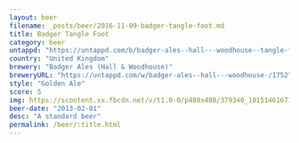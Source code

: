 ```yaml
---
layout: beer
filename: _posts/beer/2016-11-09-badger-tangle-foot.md
title: Badger Tangle Foot
category: beer
untappd: "https://untappd.com/b/badger-ales--hall---woodhouse--tangle-foot/29338"
country: "United Kingdom"
brewery: "Badger Ales (Hall & Woodhouse)"
breweryURL: "https://untappd.com/w/badger-ales--hall---woodhouse-/1752"
style: "Golden Ale"
score: 5
img: https://scontent.xx.fbcdn.net/v/t1.0-0/p480x480/379340_10151461671708745_1194104860_n.jpg?oh=7d07d41cf7fb39131d4f13a7e33ede82&oe=59269944
beer-date: "2013-02-01"
desc: "A standard beer"
permalink: /beer/:title.html
---
```

